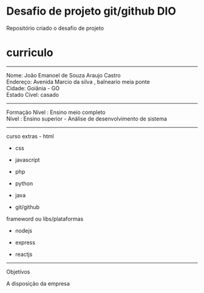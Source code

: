 # Desafio de projeto git/github DIO

Repositório criado o desafio de projeto

# curriculo

<hr>

Nome: João Emanoel de Souza Araujo Castro <br>
Endereço: Avenida Marcio da silva , balneario meia ponte <br>
Cidade: Goiânia - GO <br>
Estado Civel: casado

<hr>
Formação
Nível : Ensino meio completo <br>
Nível : Ensino superior - Análise de desenvolvimento de sistema <br>
<hr>
curso extras 
- html

- css

- javascript

- php

- python

- java

- git/github

frameword ou libs/plataformas

- nodejs

- express

- reactjs

<hr>
Objetivos <br>

A disposição da empresa
